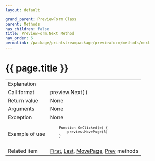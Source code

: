 ```yaml
---
layout: default

grand_parent: PreviewForm Class
parent: Methods
has_children: false
title: PreviewForm.Next Method
nav_order: 6
permalink: /package/printstreampackage/previewform/methods/next
---
```

# {{ page.title }}

<table>
  <tr>
    <td>Explanation</td>
    <td colspan="2"></td>
  </tr>
  <tr>
    <td>Call format</td>
    <td colspan="2">preview.Next( )</td>
  </tr>
  <tr>
    <td>Return value</td>
    <td colspan="2">None</td>
  </tr>  
  <tr>
    <td>Arguments</td>
    <td colspan="2">None</td>
  </tr>
  <tr>
    <td>Exception</td>
    <td colspan="2">None</td>
  </tr>
  <tr>
    <td>Example of use</td>
    <td colspan="2"><code><pre>
    Function OnClicked(e) {
        preview.MovePage(3)
    }
    </pre></code></td>
  </tr>
  <tr>
    <td>Related item</td>
    <td colspan="2"><a href="/package/printstreampackage/previewform/methods/first">First</a>, <a href="/package/printstreampackage/previewform/methods/last">Last</a>, <a href="/package/printstreampackage/previewform/methods/movepage">MovePage</a>, <a href="/package/printstreampackage/previewform/methods/prev">Prev</a> methods</td>
  </tr>
</table>



